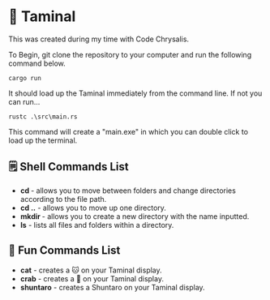 # 🐢 Taminal 

This was created during my time with Code Chrysalis.

To Begin, git clone the repository to your computer and run the following command below.

```
cargo run
```

It should load up the Taminal immediately from the command line. If not you can run...

```
rustc .\src\main.rs
```

This command will create a "main.exe" in which you can double click to load up the terminal.

## 🗒️ Shell Commands List 
* **cd <file path>** - allows you to move between folders and change directories according to the file path.
* **cd ..** - allows you to move up one directory.
* **mkdir <new folder name>** - allows you to create a new directory with the name inputted.
* **ls** - lists all files and folders within a directory.

## 🍡 Fun Commands List 
* **cat** - creates a 🐱 on your Taminal display.
* **crab** - creates a 🦀 on your Taminal display.
* **shuntaro** - creates a Shuntaro on your Taminal display.
